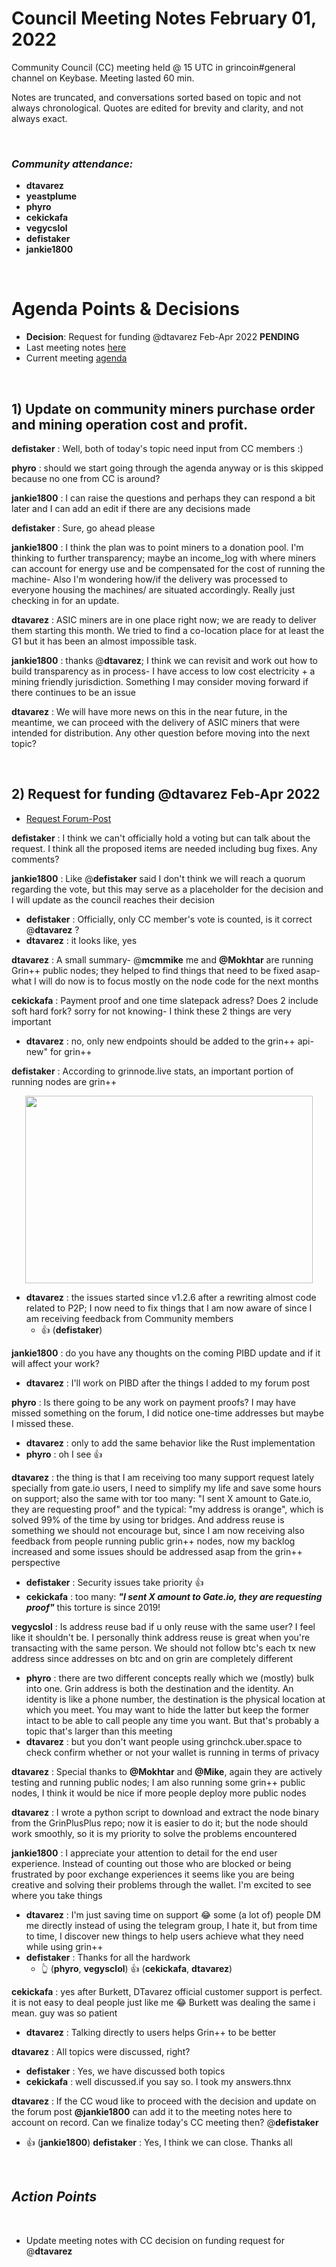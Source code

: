  # Council Meeting Notes February 01, 2022

 Community Council (CC) meeting held @ 15 UTC in grincoin#general channel on Keybase. Meeting lasted 60 min.

Notes are truncated, and conversations sorted based on topic and not always chronological. Quotes are edited for brevity and clarity, and not always exact.

<br/>

### _Community attendance:_

* __dtavarez__
* __yeastplume__
* __phyro__
* __cekickafa__
* __vegycslol__ 
* __defistaker__
* __jankie1800__ 

</br>

# Agenda Points & Decisions

* __Decision__: Request for funding @dtavarez Feb-Apr 2022 **PENDING** 
* Last meeting notes [here](https://github.com/grincc/agenda/blob/main/notes/18-01-2022-council-meeting-notes.md)
* Current meeting [agenda](https://github.com/grincc/agenda/issues/36)


</br>

## 1) Update on community miners purchase order and mining operation cost and profit.

__defistaker__ : Well, both of today's topic need input from CC members :)

__phyro__ : should we start going through the agenda anyway or is this skipped because no one from CC is around?

__jankie1800__ : I can raise the questions and perhaps they can respond a bit later and I can add an edit if there are any decisions made

__defistaker__ : Sure, go ahead please

__jankie1800__ : I think the plan was to point miners to a donation pool. I'm thinking to further transparency; maybe an income_log with where miners can account for energy use and be compensated for the cost of running the machine- Also I'm wondering how/if the delivery was processed to everyone housing the machines/ are situated accordingly. Really just checking in for an update.

__dtavarez__ : ASIC miners are in one place right now; we are ready to deliver them starting this month. We tried to find a co-location place for at least the G1 but it has been an almost impossible task.

__jankie1800__ : thanks @__dtavarez__; I think we can revisit and work out how to build transparency as in process- I have access to low cost electricity + a mining friendly jurisdiction. Something I may consider moving forward if there continues to be an issue

__dtavarez__ : We will have more news on this in the near future, in the meantime, we can proceed with the delivery of ASIC miners that were intended for distribution. Any other question before moving into the next topic?

</br>

## 2) Request for funding @dtavarez Feb-Apr 2022 
- [Request Forum-Post](https://forum.grin.mw/t/request-for-funding-davidtavarez-feb-apr-2022/9518)


__defistaker__ : I think we can't officially hold a voting but can talk about the request. I think all the proposed items are needed including bug fixes. Any comments?

__jankie1800__ : Like @__defistaker__ said I don't think we will reach a quorum regarding the vote, but this may serve as a placeholder for the decision and I will update as the council reaches their decision
 * __defistaker__ : Officially, only CC member's vote is counted, is it correct @__dtavarez__ ?
 * __dtavarez__ : it looks like, yes

__dtavarez__ : A small summary- @__mcmmike__ me and __@Mokhtar__ are running Grin++ public nodes; they helped to find things that need to be fixed asap- what I will do now is to focus mostly on the node code for the next months

__cekickafa__ : Payment proof and one time slatepack adress? Does 2 include soft hard fork? sorry for not knowing- I think these 2 things are very important
* __dtavarez__ : no, only new endpoints should be added to the grin++ api- new" for grin++ 
 
__defistaker__ : According to grinnode.live stats, an important portion of running nodes are grin++ 

<p align="center">
  <img width="460" height="300" src="https://u.teknik.io/OJzsx.png">
</p>

* __dtavarez__ : the issues started since v1.2.6 after a rewriting almost code related to P2P; I now need to fix things that I am now aware of since I am receiving feedback from Community members
  *  :+1: (__defistaker__) 
 
__jankie1800__ : do you have any thoughts on the coming PIBD update and if it will affect your work?
* __dtavarez__ : I'll work on PIBD after the things I added to my forum post
    
__phyro__ : Is there going to be any work on payment proofs? I may have missed something on the forum, I did notice one-time addresses but maybe I missed these.
* __dtavarez__ : only to add the same behavior like the Rust implementation
* __phyro__ : oh I see :+1: 
    
__dtavarez__ : the thing is that I am receiving too many support request lately specially from gate.io users, I need to simplify my life and save some hours on support; also the same with tor
too many: "I sent X amount to Gate.io, they are requesting proof" and the typical: "my address is orange", which is solved 99% of the time by using tor bridges. And address reuse is something we should not encourage but, since I am now receiving also feedback from people running public grin++ nodes, now my backlog increased and some issues should be addressed asap from the grin++ perspective
* __defistaker__ : Security issues take priority :+1: 
* __cekickafa__ : too many: ***"I sent X amount to Gate.io, they are requesting proof"*** this torture is since 2019!

__vegycslol__ : Is address reuse bad if u only reuse with the same user? I feel like it shouldn't be. I personally think address reuse is great when you're transacting with the same person. We should not follow btc's each tx new address since addresses on btc and on grin are completely different
* __phyro__ : there are two different concepts really which we (mostly) bulk into one. Grin address is both the destination and the identity. An identity is like a phone number, the destination is the physical location at which you meet. You may want to hide the latter but keep the former intact to be able to call people any time you want. But that's probably a topic that's larger than this meeting
* __dtavarez__ : but you don't want people using grinchck.uber.space to check confirm whether or not your wallet is running in terms of privacy
     
__dtavarez__ : Special thanks to __@Mokhtar__ and __@Mike__, again they are actively testing and running public nodes; I am also running some grin++ public nodes, I think it would be nice if more people deploy more public nodes

__dtavarez__ : I wrote a python script to download and extract the node binary from the GrinPlusPlus repo; now it is easier to do it; but the node should work smoothly, so it is my priority to solve the problems encountered

__jankie1800__ : I appreciate your attention to detail for the end user experience. Instead of counting out those who are blocked or being frustrated by poor exchange experiences it seems like you are being creative and solving their problems through the wallet. I'm excited to see where you take things
* __dtavarez__ : I'm just saving time on support 😂 some (a lot of) people DM me directly instead of using the telegram group, I hate it, but from time to time, I discover new things to help users achieve what they need while using grin++
* __defistaker__ : Thanks for all the hardwork
  * 👆 (__phyro__, __vegysclol__) 👍 (__cekickafa__, __dtavarez__)  
        
__cekickafa__ : yes after Burkett, DTavarez official customer support is perfect. it is not easy to deal people just like me 😂  Burkett was dealing the same i mean. guy was so patient
* __dtavarez__ : Talking directly to users helps Grin++ to be better
    
__dtavarez__ : All topics were discussed, right?
* __defistaker__ : Yes, we have discussed both topics 
* __cekickafa__ : well discussed.if you say so. I took my answers.thnx
    
__dtavarez__ : If the CC woud like to proceed with the decision and update on the forum post __@jankie1800__ can add it to the meeting notes here to account on record. Can we finalize today's CC meeting then? @__defistaker__ 
* 👍 (__jankie1800__)
__defistaker__ : Yes, I think we can close. Thanks all 

</br>

## *Action Points*
</br>

* Update meeting notes with CC decision on funding request for @__dtavarez__



